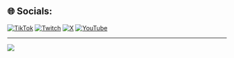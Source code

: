 
## 🌐 Socials:
[![TikTok](https://img.shields.io/badge/TikTok-%23000000.svg?logo=TikTok&logoColor=white)](https://tiktok.com/@oak_wz) [![Twitch](https://img.shields.io/badge/Twitch-%239146FF.svg?logo=Twitch&logoColor=white)](https://twitch.tv/oakwz) [![X](https://img.shields.io/badge/X-black.svg?logo=X&logoColor=white)](https://x.com/4bt) [![YouTube](https://img.shields.io/badge/YouTube-%23FF0000.svg?logo=YouTube&logoColor=white)](https://youtube.com/@oak4) 

---
[![](https://visitcount.itsvg.in/api?id=oak004&icon=0&color=0)](https://visitcount.itsvg.in)

<!-- Proudly created with GPRM ( https://gprm.itsvg.in ) -->

